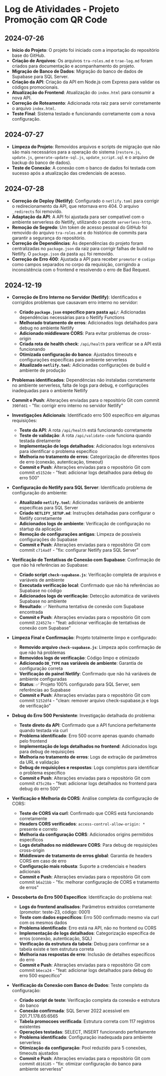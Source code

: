 # Log de Atividades - Projeto Promoção com QR Code

## 2024-07-26

- **Início do Projeto**: O projeto foi iniciado com a importação do repositório base do GitHub.
- **Criação de Arquivos**: Os arquivos `tra-roles.md` e `trae-log.md` foram criados para documentação e acompanhamento do projeto.
- **Migração de Banco de Dados**: Migração do banco de dados de Supabase para SQL Server.
- **Criação da API**: Criação da API em Node.js com Express para validar os códigos promocionais.
- **Atualização do Frontend**: Atualização do `index.html` para consumir a nova API.
- **Correção de Roteamento**: Adicionada rota raiz para servir corretamente o arquivo `index.html`.
- **Teste Final**: Sistema testado e funcionando corretamente com a nova configuração.

## 2024-07-27

- **Limpeza do Projeto**: Removidos arquivos e scripts de migração que não são mais necessários para a operação do sistema (`restore.js`, `update.js`, `generate-update-sql.js`, `update_script.sql` e o arquivo de backup do banco de dados).
- **Teste de Conexão**: A conexão com o banco de dados foi testada com sucesso após a atualização das credenciais de acesso.

## 2024-07-28

- **Correção de Deploy (Netlify)**: Configurado o `netlify.toml` para corrigir o redirecionamento da API, que retornava erro 404. O arquivo `_redirects` foi removido.
- **Adaptação da API**: A API foi ajustada para ser compatível com o ambiente serverless do Netlify, utilizando o pacote `serverless-http`.
- **Remoção de Segredo**: Um token de acesso pessoal do GitHub foi removido do arquivo `tra-roles.md` e do histórico de commits para garantir a segurança do repositório.
- **Correção de Dependências**: As dependências do projeto foram centralizadas no `package.json` da raiz para corrigir falhas de build no Netlify. O `package.json` da pasta `api` foi removido.
- **Correção de Erro 400**: Ajustada a API para receber `promotor` e `codigo` como campos separados no corpo da requisição, corrigindo a inconsistência com o frontend e resolvendo o erro de Bad Request.

## 2024-12-19

- **Correção de Erro Interno no Servidor (Netlify)**: Identificados e corrigidos problemas que causavam erro interno no servidor:
  - **Criado `package.json` específico para pasta `api/`**: Adicionadas dependências necessárias para o Netlify Functions
  - **Melhorado tratamento de erros**: Adicionados logs detalhados para debug no ambiente Netlify
  - **Adicionado middleware CORS**: Para evitar problemas de cross-origin
  - **Criada rota de health check**: `/api/health` para verificar se a API está funcionando
  - **Otimizada configuração do banco**: Ajustados timeouts e configurações específicas para ambiente serverless
  - **Atualizado `netlify.toml`**: Adicionadas configurações de build e ambiente de produção
- **Problemas identificados**: Dependências não instaladas corretamente no ambiente serverless, falta de logs para debug, e configurações inadequadas para o ambiente Netlify
- **Commit e Push**: Alterações enviadas para o repositório Git com commit `390fdd1` - "fix: corrigir erro interno no servidor Netlify"

- **Investigações Adicionais**: Identificado erro 500 específico em algumas requisições:
  - **Teste da API**: A rota `/api/health` está funcionando corretamente
  - **Teste de validação**: A rota `/api/validate-code` funciona quando testada diretamente
  - **Implementação de logs detalhados**: Adicionados logs extensivos para identificar o problema específico
  - **Melhoria no tratamento de erros**: Categorização de diferentes tipos de erro (conexão, autenticação, timeout)
  - **Commit e Push**: Alterações enviadas para o repositório Git com commit `e5152de` - "feat: adicionar logs detalhados para debug do erro 500"

- **Configuração do Netlify para SQL Server**: Identificado problema de configuração do ambiente:
  - **Atualizado `netlify.toml`**: Adicionadas variáveis de ambiente específicas para SQL Server
  - **Criado `NETLIFY_SETUP.md`**: Instruções detalhadas para configurar o Netlify corretamente
  - **Adicionados logs de ambiente**: Verificação de configuração no startup da aplicação
  - **Remoção de configurações antigas**: Limpeza de possíveis configurações do Supabase
  - **Commit e Push**: Alterações enviadas para o repositório Git com commit `c714adf` - "fix: configurar Netlify para SQL Server"

- **Verificação de Tentativas de Conexão com Supabase**: Confirmação de que não há referências ao Supabase:
  - **Criado script `check-supabase.js`**: Verificação completa de arquivos e variáveis de ambiente
  - **Executada verificação local**: Confirmado que não há referências ao Supabase no código
  - **Adicionados logs de verificação**: Detecção automática de variáveis Supabase no ambiente
  - **Resultado**: ✅ Nenhuma tentativa de conexão com Supabase encontrada
  - **Commit e Push**: Alterações enviadas para o repositório Git com commit `224527e` - "feat: adicionar verificação de tentativas de conexão com Supabase"

- **Limpeza Final e Confirmação**: Projeto totalmente limpo e configurado:
  - **Removido arquivo `check-supabase.js`**: Limpeza após confirmação de que não há problemas
  - **Removidos logs de verificação**: Código limpo e otimizado
  - **Adicionado `DB_TYPE` nas variáveis de ambiente**: Garantia de configuração correta
  - **Verificação do painel Netlify**: Confirmado que não há variáveis de ambiente configuradas
  - **Status**: ✅ Projeto 100% configurado para SQL Server, sem referências ao Supabase
  - **Commit e Push**: Alterações enviadas para o repositório Git com commit `5152df4` - "clean: remover arquivo check-supabase.js e logs de verificação"

- **Debug do Erro 500 Persistente**: Investigação detalhada do problema:
  - **Teste direto da API**: Confirmado que a API funciona perfeitamente quando testada via curl
  - **Problema identificado**: Erro 500 ocorre apenas quando chamado pelo frontend
  - **Implementação de logs detalhados no frontend**: Adicionados logs para debug de requisições
  - **Melhoria no tratamento de erros**: Logs de extração de parâmetros da URL e validação
  - **Debug de requisições e respostas**: Logs completos para identificar o problema específico
  - **Commit e Push**: Alterações enviadas para o repositório Git com commit `475c20a` - "feat: adicionar logs detalhados no frontend para debug do erro 500"

- **Verificação e Melhoria do CORS**: Análise completa da configuração de CORS:
  - **Teste de CORS via curl**: Confirmado que CORS está funcionando corretamente
  - **Headers CORS verificados**: `access-control-allow-origin: *` presente e correto
  - **Melhoria da configuração CORS**: Adicionados origins permitidos específicos
  - **Logs detalhados no middleware CORS**: Para debug de requisições cross-origin
  - **Middleware de tratamento de erros global**: Garantia de headers CORS em caso de erro
  - **Configuração mais robusta**: Suporte a credenciais e headers adicionais
  - **Commit e Push**: Alterações enviadas para o repositório Git com commit `b6a21bb` - "fix: melhorar configuração de CORS e tratamento de erros"

- **Descoberta do Erro 500 Específico**: Identificação do problema real:
  - **Logs do frontend analisados**: Parâmetros extraídos corretamente (promotor: teste-23, código: 0001)
  - **Teste com dados específicos**: Erro 500 confirmado mesmo via curl com os mesmos dados
  - **Problema identificado**: Erro está na API, não no frontend ou CORS
  - **Implementação de logs detalhados**: Categorização específica de erros (conexão, autenticação, SQL)
  - **Verificação da estrutura da tabela**: Debug para confirmar se a tabela existe e tem estrutura correta
  - **Melhoria nas respostas de erro**: Inclusão de detalhes específicos do erro
  - **Commit e Push**: Alterações enviadas para o repositório Git com commit `b6eca24` - "feat: adicionar logs detalhados para debug do erro 500 específico"

- **Verificação da Conexão com Banco de Dados**: Teste completo da configuração:
  - **Criado script de teste**: Verificação completa da conexão e estrutura do banco
  - **Conexão confirmada**: SQL Server 2022 acessível em 201.71.178.65:6565
  - **Tabela promocoes verificada**: Estrutura correta com 117 registros existentes
  - **Operações testadas**: SELECT, INSERT funcionando perfeitamente
  - **Problema identificado**: Configuração inadequada para ambiente serverless
  - **Otimização da configuração**: Pool reduzido para 5 conexões, timeouts ajustados
  - **Commit e Push**: Alterações enviadas para o repositório Git com commit `d816185` - "fix: otimizar configuração do banco para ambiente serverless"